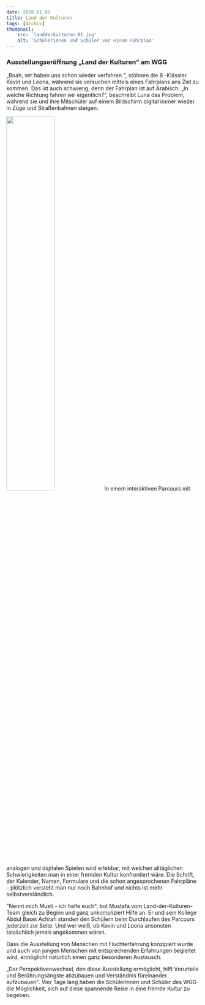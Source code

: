 ```yaml
---
date: 2020.01.01
title: Land der Kulturen
tags: [Archiv]
thumbnail: 
    src: 'landderkulturen_01.jpg'
    alt: 'Schülerinnen und Schüler vor einem Fahrplan'
---
```


### Ausstellungseröffnung „Land der Kulturen“ am WGG

„Boah, wir haben uns schon wieder verfahren ", stöhnen die 8.-Klässler Kevin und Loona, während sie versuchen mittels eines Fahrplans ans Ziel zu kommen. Das ist auch schwierig, denn der Fahrplan ist auf Arabisch. „In welche Richtung fahren wir eigentlich?“, beschreibt Luna das Problem, während sie und ihre Mitschüler auf einem Bildschirm digital immer wieder in Züge und Straßenbahnen steigen.

<img src ="/images/landderkulturen_01.jpg" style = "width:50%">
In einem interaktiven Parcours mit analogen und digitalen Spielen wird erlebbar, mit welchen alltäglichen Schwierigkeiten man in einer fremden Kultur konfrontiert wäre. Die Schrift, der Kalender, Namen, Formulare und die schon angesprochenen Fahrpläne - plötzlich versteht man nur noch Bahnhof und nichts ist mehr selbstverständlich.

"Nennt mich Musti - ich helfe euch", bot Mustafa vom Land-der-Kulturen-Team gleich zu Beginn und ganz unkompliziert Hilfe an. Er und sein Kollege Abdul Baset Achrafi standen den Schülern beim Durchlaufen des Parcours jederzeit zur Seite. Und wer weiß, ob Kevin und Loona ansonsten tatsächlich jemals angekommen wären.

Dass die Ausstellung von Menschen mit Fluchterfahrung konzipiert wurde und auch von jungen Menschen mit entsprechenden Erfahrungen begleitet wird, ermöglicht natürlich einen ganz besonderen Austausch.

„Der Perspektivenwechsel, den diese Ausstellung ermöglicht, hilft Vorurteile und Berührungsängste abzubauen und Verständnis füreinander aufzubauen".
Vier Tage lang haben die Schülerinnen und Schüler des WGG die Möglichkeit, sich auf diese spannende Reise in eine fremde Kultur zu begeben.